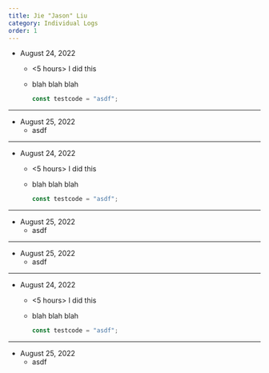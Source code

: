 ```yaml
---
title: Jie "Jason" Liu
category: Individual Logs
order: 1
---
```


* August 24, 2022
  - <5 hours> I did this
  - blah blah blah

    ```ts
    const testcode = "asdf";
    ```

---

* August 25, 2022
  - asdf

---

* August 24, 2022
  - <5 hours> I did this
  - blah blah blah

    ```ts
    const testcode = "asdf";
    ```

---

* August 25, 2022
  - asdf

---

* August 25, 2022
  - asdf

---

* August 24, 2022
  - <5 hours> I did this
  - blah blah blah

    ```ts
    const testcode = "asdf";
    ```

---

* August 25, 2022
  - asdf